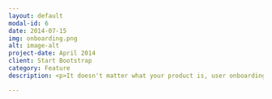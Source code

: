 ```yaml
---
layout: default
modal-id: 6
date: 2014-07-15
img: onboarding.png
alt: image-alt
project-date: April 2014
client: Start Bootstrap
category: Feature
description: <p>It doesn't matter what your product is, user onboarding is <strong>absolutely critical</strong> for the retention of your users.</p> <p>Get it right, and people will use your product as a shining example of how to do product onboarding. Users will start their journey (relationship) with your product in a positive light, and will almost certainly give your product a longer chance to prove its value.</p> <p>Get it wrong however, and in the best case you'll leave users with a bitter taste in their mouths and a poor first contact with your product. In the worst case, your user won't even complete the onboarding and you'll lose them before you even get a chance to show them how great your product is.</p><p>We'll assess your onboarding journey from that first download or registration, through to how you educate users on the features of your product or app. There's one key advantage here - we haven't seen your product yet...</p>

---
```

